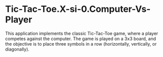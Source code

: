 # Tic-Tac-Toe.X-si-0.Computer-Vs-Player
This application implements the classic Tic-Tac-Toe game, where a player competes against the computer. The game is played on a 3x3 board, and the objective is to place three symbols in a row (horizontally, vertically, or diagonally).
